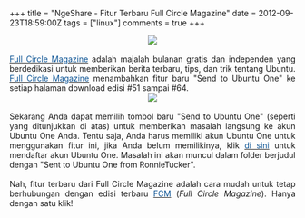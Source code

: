 +++
title = "NgeShare - Fitur Terbaru Full Circle Magazine"
date = 2012-09-23T18:59:00Z
tags = ["linux"]
comments = true
+++

<center><img border="0" src="https://1.bp.blogspot.com/-z_FUTGJCZuk/UF75VXi1bkI/AAAAAAAADhU/W2mn8IV6mIQ/s1600/circle.jpg" /></center><br /><div style="text-align: justify;"><a href="http://fullcirclemagazine.org/"><span style="color: #0b5394;">Full Circle Magazine</span></a> adalah majalah bulanan gratis dan independen yang berdedikasi untuk memberikan berita terbaru, tips, dan trik tentang Ubuntu. <a href="http://fullcirclemagazine.org/"><span style="color: #0b5394;">Full Circle Magazine</span></a> menambahkan fitur baru "Send to Ubuntu One" ke setiap halaman download edisi #51 sampai #64.<br />
<center><img border="0" src="https://1.bp.blogspot.com/-_FV6A6Ft5VE/UF74Kg54BsI/AAAAAAAADhM/NAWH0WxVVew/s1600/Selection_480.png" /></center><br />
Sekarang Anda dapat memilih tombol baru "Send to Ubuntu One" (seperti yang ditunjukkan di atas) untuk memberikan masalah langsung ke akun Ubuntu One Anda. Tentu saja, Anda harus memiliki akun Ubuntu One untuk menggunakan fitur ini, jika Anda belum memilikinya, klik <a href="https://login.ubuntu.com/+new_account"><span style="color: #0b5394;">di sini</span></a> untuk mendaftar akun Ubuntu One. Masalah ini akan muncul dalam folder berjudul dengan "Sent to Ubuntu One from RonnieTucker".<br /><br />
Nah, fitur terbaru dari Full Circle Magazine adalah cara mudah untuk tetap berhubungan dengan edisi terbaru <a href="http://fullcirclemagazine.org/"><span style="color: #0b5394;">FCM</span></a> (<i>Full Circle Magazine</i>). Hanya dengan satu klik!</div>
